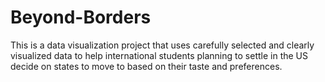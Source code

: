 # Beyond-Borders
This is a data visualization project that uses carefully selected and clearly visualized data to help international students planning to settle in the US decide on states to move to based on their taste and preferences. 
